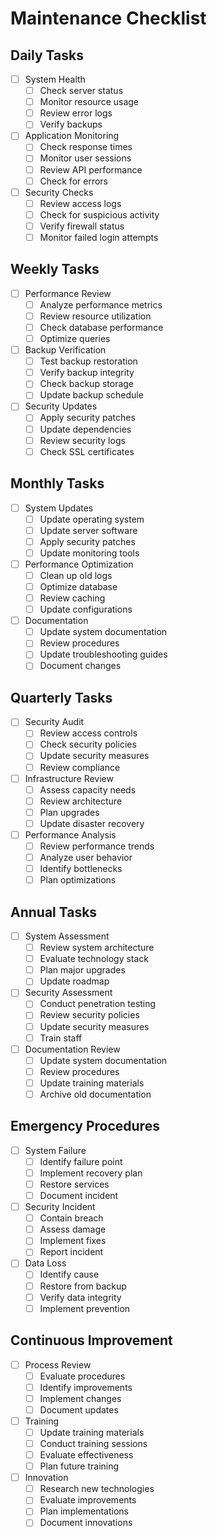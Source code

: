 # Maintenance Checklist

## Daily Tasks
- [ ] System Health
  - [ ] Check server status
  - [ ] Monitor resource usage
  - [ ] Review error logs
  - [ ] Verify backups

- [ ] Application Monitoring
  - [ ] Check response times
  - [ ] Monitor user sessions
  - [ ] Review API performance
  - [ ] Check for errors

- [ ] Security Checks
  - [ ] Review access logs
  - [ ] Check for suspicious activity
  - [ ] Verify firewall status
  - [ ] Monitor failed login attempts

## Weekly Tasks
- [ ] Performance Review
  - [ ] Analyze performance metrics
  - [ ] Review resource utilization
  - [ ] Check database performance
  - [ ] Optimize queries

- [ ] Backup Verification
  - [ ] Test backup restoration
  - [ ] Verify backup integrity
  - [ ] Check backup storage
  - [ ] Update backup schedule

- [ ] Security Updates
  - [ ] Apply security patches
  - [ ] Update dependencies
  - [ ] Review security logs
  - [ ] Check SSL certificates

## Monthly Tasks
- [ ] System Updates
  - [ ] Update operating system
  - [ ] Update server software
  - [ ] Apply security patches
  - [ ] Update monitoring tools

- [ ] Performance Optimization
  - [ ] Clean up old logs
  - [ ] Optimize database
  - [ ] Review caching
  - [ ] Update configurations

- [ ] Documentation
  - [ ] Update system documentation
  - [ ] Review procedures
  - [ ] Update troubleshooting guides
  - [ ] Document changes

## Quarterly Tasks
- [ ] Security Audit
  - [ ] Review access controls
  - [ ] Check security policies
  - [ ] Update security measures
  - [ ] Review compliance

- [ ] Infrastructure Review
  - [ ] Assess capacity needs
  - [ ] Review architecture
  - [ ] Plan upgrades
  - [ ] Update disaster recovery

- [ ] Performance Analysis
  - [ ] Review performance trends
  - [ ] Analyze user behavior
  - [ ] Identify bottlenecks
  - [ ] Plan optimizations

## Annual Tasks
- [ ] System Assessment
  - [ ] Review system architecture
  - [ ] Evaluate technology stack
  - [ ] Plan major upgrades
  - [ ] Update roadmap

- [ ] Security Assessment
  - [ ] Conduct penetration testing
  - [ ] Review security policies
  - [ ] Update security measures
  - [ ] Train staff

- [ ] Documentation Review
  - [ ] Update system documentation
  - [ ] Review procedures
  - [ ] Update training materials
  - [ ] Archive old documentation

## Emergency Procedures
- [ ] System Failure
  - [ ] Identify failure point
  - [ ] Implement recovery plan
  - [ ] Restore services
  - [ ] Document incident

- [ ] Security Incident
  - [ ] Contain breach
  - [ ] Assess damage
  - [ ] Implement fixes
  - [ ] Report incident

- [ ] Data Loss
  - [ ] Identify cause
  - [ ] Restore from backup
  - [ ] Verify data integrity
  - [ ] Implement prevention

## Continuous Improvement
- [ ] Process Review
  - [ ] Evaluate procedures
  - [ ] Identify improvements
  - [ ] Implement changes
  - [ ] Document updates

- [ ] Training
  - [ ] Update training materials
  - [ ] Conduct training sessions
  - [ ] Evaluate effectiveness
  - [ ] Plan future training

- [ ] Innovation
  - [ ] Research new technologies
  - [ ] Evaluate improvements
  - [ ] Plan implementations
  - [ ] Document innovations 